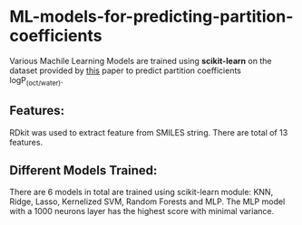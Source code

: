 # ML-models-for-predicting-partition-coefficients
Various Machile Learning Models are trained using **scikit-learn** on the dataset provided by <a href="http://https://pubs.acs.org/doi/10.1021/acs.jcim.6b00778"
    title="With a Title">this</a> paper to predict partition coefficients logP<sub>(oct/water)</sub>. 
## Features:
RDkit was used to extract feature from SMILES string. There are total of 13 features.
## Different Models Trained:
There are 6 models in total are trained using scikit-learn module: KNN, Ridge, Lasso, Kernelized SVM, Random Forests and MLP.
The MLP model with a 1000 neurons layer has the highest score with minimal variance.
